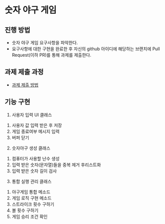# 숫자 야구 게임
## 진행 방법
* 숫자 야구 게임 요구사항을 파악한다.
* 요구사항에 대한 구현을 완료한 후 자신의 github 아이디에 해당하는 브랜치에 Pull Request(이하 PR)를 통해 과제를 제출한다.

## 과제 제출 과정
* [과제 제출 방법](https://github.com/next-step/nextstep-docs/tree/master/precourse)

## 기능 구현
1. 사용자 입력 UI 클래스
  1) 사용자 값 입력 받은 후 저장
  2) 게임 종료여부 메시지 입력
  3) 버퍼 닫기
  
2. 숫자야구 생성 클래스
  1) 컴퓨터가 사용할 난수 생성
  2) 입력 받은 숫자(문자열)들을 중복 제거 후리스트화
  3) 입력 받은 숫자 길이 검사
  
3. 통합 실행 관리 클래스
  1) 야구게임 통합 메소드
  2) 게임 로직 구현 메소드
  3) 스트라이크 횟수 구하기
  4) 볼 횟수 구하기
  5) 게임 승리 조건 확인

